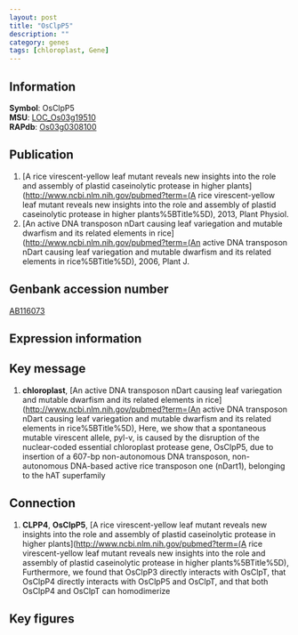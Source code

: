 ```yaml
---
layout: post
title: "OsClpP5"
description: ""
category: genes
tags: [chloroplast, Gene]
---
```


## Information
__Symbol__: OsClpP5  
__MSU__: [LOC_Os03g19510](http://rice.plantbiology.msu.edu/cgi-bin/ORF_infopage.cgi?orf=LOC_Os03g19510)  
__RAPdb__: [Os03g0308100](http://rapdb.dna.affrc.go.jp/viewer/gbrowse_details/irgsp1?name=Os03g0308100)  

## Publication
1. [A rice virescent-yellow leaf mutant reveals new insights into the role and assembly of plastid caseinolytic protease in higher plants](http://www.ncbi.nlm.nih.gov/pubmed?term=(A rice virescent-yellow leaf mutant reveals new insights into the role and assembly of plastid caseinolytic protease in higher plants%5BTitle%5D), 2013, Plant Physiol.
2. [An active DNA transposon nDart causing leaf variegation and mutable dwarfism and its related elements in rice](http://www.ncbi.nlm.nih.gov/pubmed?term=(An active DNA transposon nDart causing leaf variegation and mutable dwarfism and its related elements in rice%5BTitle%5D), 2006, Plant J.

## Genbank accession number
[AB116073](http://www.ncbi.nlm.nih.gov/nuccore/AB116073)

## Expression information

## Key message
1. __chloroplast__, [An active DNA transposon nDart causing leaf variegation and mutable dwarfism and its related elements in rice](http://www.ncbi.nlm.nih.gov/pubmed?term=(An active DNA transposon nDart causing leaf variegation and mutable dwarfism and its related elements in rice%5BTitle%5D),  Here, we show that a spontaneous mutable virescent allele, pyl-v, is caused by the disruption of the nuclear-coded essential chloroplast protease gene, OsClpP5, due to insertion of a 607-bp non-autonomous DNA transposon, non-autonomous DNA-based active rice transposon one (nDart1), belonging to the hAT superfamily

## Connection
1. __CLPP4__, __OsClpP5__, [A rice virescent-yellow leaf mutant reveals new insights into the role and assembly of plastid caseinolytic protease in higher plants](http://www.ncbi.nlm.nih.gov/pubmed?term=(A rice virescent-yellow leaf mutant reveals new insights into the role and assembly of plastid caseinolytic protease in higher plants%5BTitle%5D),  Furthermore, we found that OsClpP3 directly interacts with OsClpT, that OsClpP4 directly interacts with OsClpP5 and OsClpT, and that both OsClpP4 and OsClpT can homodimerize

## Key figures


